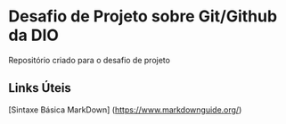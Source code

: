 # Desafio de Projeto sobre Git/Github da DIO
Repositório criado para o desafio de projeto

## Links Úteis
[Sintaxe Básica MarkDown] (https://www.markdownguide.org/)

